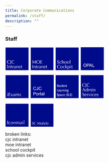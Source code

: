 ```yaml
---
title: Corporate Communications
permalink: /staff/
description: ""
---
```

### **Staff**

<p><a href="http://d0802jsch01/staff/office/facilities.aspx">
<img src="/images/staff1.jpg" style="width:15%;margin-right:5px;" align = "left">
</a></p>

<p><a href="http://intranet.moe.gov.sg/Pages/Home.aspx">
<img src="/images/staff2.jpg" style="width:15%;margin-right:5px;" align = "left">
</a></p>

<p><a href="http://schoolcockpit.moe.gov.sg/">
<img src="/images/staff3.jpg" style="width:15%;margin-right:5px;" align = "left">
</a></p>

<p><a href="https://idm.opal2.moe.edu.sg/Account/Login">
<img src="/images/staff4.jpg" style="width:15%;margin-right:5px;" align = "left">
</a></p>

<br clear="left">

<p><a href="http://iexams.seab.gov.sg/">
<img src="/images/staff5.jpg" style="width:15%;margin-right:5px;" align = "left">
</a></p>

<p><a href="https://portal.catholicjc.edu.sg/">
<img src="/images/staff6.jpg" style="width:15%;margin-right:5px;" align = "left">
</a></p>

<p><a href="https://vle.learning.moe.edu.sg/login">
<img src="/images/staff7.jpg" style="width:15%;margin-right:5px;" align = "left">
</a></p>

<p><a href="https://sites.google.com/a/moe.edu.sg/cjc-admin-services/">
<img src="/images/staff8.jpg" style="width:15%;margin-right:5px;" align = "left">
</a></p>

<br clear="left">

<p><a href="https://workspace.google.com/dashboard">
<img src="/images/staff9.jpg" style="width:15%;margin-right:5px;" align = "left">
</a></p>

<p><a href="https://scmobile.moe.edu.sg/login">
<img src="/images/staff10.jpg" style="width:15%;margin-right:5px;" align = "left">
</a></p>

<br clear="left">

broken links:<br>
cjc intranet<br>
moe intranet<br>
school cockpit<br>
cjc admin services